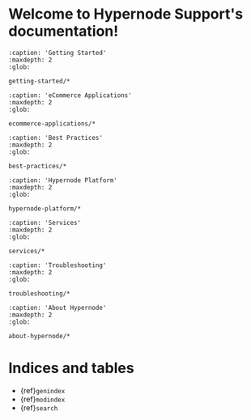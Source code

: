 # Welcome to Hypernode Support's documentation!

```{toctree}
:caption: 'Getting Started'
:maxdepth: 2
:glob:

getting-started/*
```

```{toctree}
:caption: 'eCommerce Applications'
:maxdepth: 2
:glob:

ecommerce-applications/*
```

```{toctree}
:caption: 'Best Practices'
:maxdepth: 2
:glob:

best-practices/*
```

```{toctree}
:caption: 'Hypernode Platform'
:maxdepth: 2
:glob:

hypernode-platform/*
```

```{toctree}
:caption: 'Services'
:maxdepth: 2
:glob:

services/*
```

```{toctree}
:caption: 'Troubleshooting'
:maxdepth: 2
:glob:

troubleshooting/*
```

```{toctree}
:caption: 'About Hypernode'
:maxdepth: 2
:glob:

about-hypernode/*
```

# Indices and tables

- {ref}`genindex`
- {ref}`modindex`
- {ref}`search`
